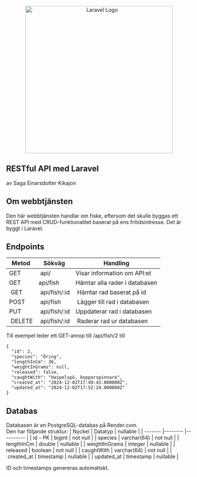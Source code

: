 <p align="center"><a href="https://laravel.com" target="_blank"><img src="https://raw.githubusercontent.com/laravel/art/master/logo-lockup/5%20SVG/2%20CMYK/1%20Full%20Color/laravel-logolockup-cmyk-red.svg" width="400" alt="Laravel Logo"></a></p>

## RESTful API med Laravel

av Saga Einarsdotter Kikajon

## Om webbtjänsten

Den här webbtjänsten handlar om fiske, eftersom det skulle byggas ett REST API med CRUD-funktionalitet baserat på ens fritidsintresse. Det är byggt i Laravel.

## Endpoints

| Metod   | Sökväg        | Handling                      |
| ------- | ------------- | ----------------------------- |
| GET     |  api/         | Visar information om API:et   |
| GET     | api/fish      | Hämtar alla rader i databasen |
|  GET    |  api/fish/:id |  Hämtar rad baserat på id     |
| POST    |  api/fish     |  Lägger till rad i databasen  |
| PUT     |  api/fish/:id | Uppdaterar rad i databasen    |
|  DELETE |  api/fish/:id |  Raderar rad ur databasen     |

Till exempel leder ett GET-anrop till /api/fish/2 till

```
{
  "id": 2,
  "species": "Öring",
  "lengthInCm": 36,
  "weightInGrams": null,
  "released": false,
  "caughtWith": "Haspelspö, kopparspinnare",
  "created_at": "2024-12-02T17:49:43.000000Z",
  "updated_at": "2024-12-02T17:52:24.000000Z"
}
```

## Databas

Databasen är en PostgreSQL-databas på Render.com.  
Den har följande struktur:
| Nyckel | Datatyp | nullable |
| ------- |-------- |---------- |
| id - PK | bigint | not null |
| species | varchar(64) | not null |
| lengthInCm | double | nullable |
| weightInGrams | integer | nullable |
| released | boolean | not null |
| caughtWith | varchar(64) | not null |
| created_at | timestamp | nullable |
| updated_at | timestamp | nullable |

ID och timestamps genereras automatiskt.
